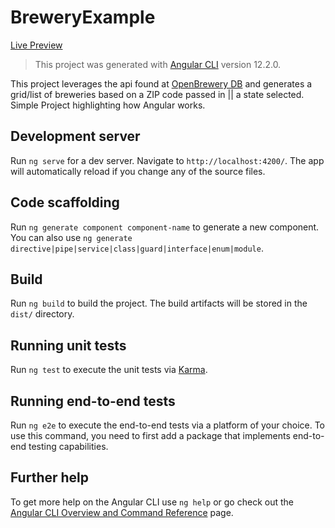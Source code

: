 # BreweryExample
[Live Preview](https://breweries-example.netlify.app)
 > This project was generated with [Angular CLI](https://github.com/angular/angular-cli) version 12.2.0.

This project leverages the api found at [OpenBrewery DB](https://www.openbrewerydb.org) and 
generates a grid/list of breweries based on a ZIP code passed in || a state selected. Simple Project highlighting how Angular works. 

## Development server

Run `ng serve` for a dev server. Navigate to `http://localhost:4200/`. The app will automatically reload if you change any of the source files.

## Code scaffolding

Run `ng generate component component-name` to generate a new component. You can also use `ng generate directive|pipe|service|class|guard|interface|enum|module`.

## Build

Run `ng build` to build the project. The build artifacts will be stored in the `dist/` directory.

## Running unit tests

Run `ng test` to execute the unit tests via [Karma](https://karma-runner.github.io).

## Running end-to-end tests

Run `ng e2e` to execute the end-to-end tests via a platform of your choice. To use this command, you need to first add a package that implements end-to-end testing capabilities.

## Further help

To get more help on the Angular CLI use `ng help` or go check out the [Angular CLI Overview and Command Reference](https://angular.io/cli) page.
